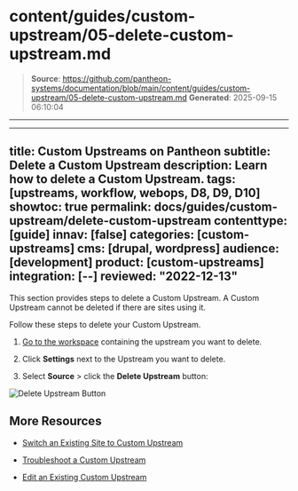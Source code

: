 # content/guides/custom-upstream/05-delete-custom-upstream.md

> **Source**: https://github.com/pantheon-systems/documentation/blob/main/content/guides/custom-upstream/05-delete-custom-upstream.md
> **Generated**: 2025-09-15 06:10:04

---

---
title: Custom Upstreams on Pantheon
subtitle: Delete a Custom Upstream
description: Learn how to delete a Custom Upstream.
tags: [upstreams, workflow, webops, D8, D9, D10]
showtoc: true
permalink: docs/guides/custom-upstream/delete-custom-upstream
contenttype: [guide]
innav: [false]
categories: [custom-upstreams]
cms: [drupal, wordpress]
audience: [development]
product: [custom-upstreams]
integration: [--]
reviewed: "2022-12-13"
---

This section provides steps to delete a Custom Upstream. A Custom Upstream cannot be deleted if there are sites using it.

Follow these steps to delete your Custom Upstream.

1. [Go to the workspace](/guides/account-mgmt/workspace-sites-teams/workspaces#switch-between-workspaces) containing the upstream you want to delete.

1. Click **Settings** next to the Upstream you want to delete.

1. Select **Source** > click the **Delete Upstream** button:

  ![Delete Upstream Button](../../../images/dashboard/delete-upstream.png)


## More Resources

- [Switch an Existing Site to Custom Upstream](/guides/custom-upstream/switch-custom-upstream)

- [Troubleshoot a Custom Upstream](/guides/custom-upstream/troubleshooting)

- [Edit an Existing Custom Upstream](/guides/custom-upstream/edit-custom-upstream)